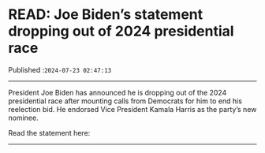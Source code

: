 # READ: Joe Biden’s statement dropping out of 2024 presidential race

Published :`2024-07-23 02:47:13`

---

President Joe Biden has announced he is dropping out of the 2024 presidential race after mounting calls from Democrats for him to end his reelection bid. He endorsed Vice President Kamala Harris as the party’s new nominee.

Read the statement here:

---

